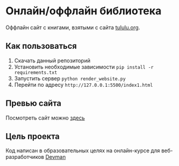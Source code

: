 # Онлайн/оффлайн библиотека

Оффлайн сайт с книгами, взятыми с сайта [tululu.org](http://tululu.org/).

## Как пользоваться

1. Скачать данный репозиторий
2. Установить необходимые зависимости
`pip install -r requirements.txt`
3. Запустить сервер `python render_website.py`
4. Перейти по адресу 
`http://127.0.0.1:5500/index1.html`

## Превью сайта

Посмотреть сайт можно [здесь](https://neverdieone.github.io/library_frontend/pages/1.html)


## Цель проекта

Код написан в образовательных целях на онлайн-курсе для веб-разработчиков [Devman](https://dvmn.org/modules)